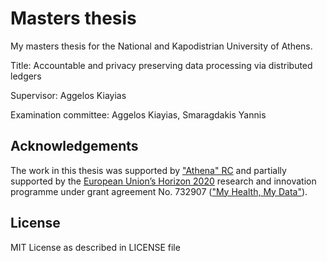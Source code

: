 # Masters thesis

My masters thesis for the National and Kapodistrian University of Athens.

Title: Αccountable and privacy preserving  data processing via distributed ledgers

Supervisor: Aggelos Kiayias

Examination committee: Aggelos Kiayias, Smaragdakis Yannis

## Acknowledgements

The work in this thesis was supported by ["Athena" RC](https://www.athena-innovation.gr/en) and partially supported by the [European Union’s Horizon 2020](https://ec.europa.eu/programmes/horizon2020/en/) research and innovation programme under grant agreement No. 732907 (["My Health, My Data"](http://www.myhealthmydata.eu/why-mhmd/)).

## License
MIT License as described in LICENSE file
